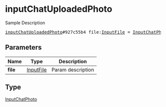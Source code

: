 # inputChatUploadedPhoto

Sample Description

<pre>
<a href="../constructor/inputChatUploadedPhoto.md">inputChatUploadedPhoto</a>#927c55b4 file:<a href="../type/InputFile.md">InputFile</a> = <a href="../type/InputChatPhoto.md">InputChatPhoto</a>;</pre>
## Parameters

| Name | Type | Description |
|------|:----:|-------------|
| **file** | <a href="../type/InputFile.md">InputFile</a> | Param description |

## Type

<a href="../type/InputChatPhoto.md">InputChatPhoto</a>
